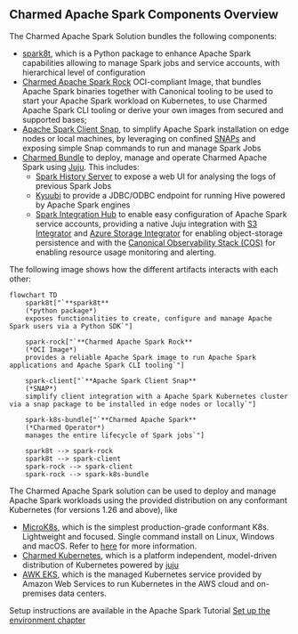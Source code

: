 ## Charmed Apache Spark Components Overview

The Charmed Apache Spark Solution bundles the following components:

* [spark8t](https://github.com/canonical/spark-k8s-toolkit-py), which is a Python package to enhance Apache Spark capabilities allowing to manage Spark jobs and service accounts, with hierarchical level of configuration
* [Charmed Apache Spark Rock](https://github.com/canonical/charmed-spark-rock/pkgs/container/charmed-spark) OCI-compliant Image, that bundles Apache Spark binaries together with Canonical tooling to be used to start your Apache Spark workload on Kubernetes, to use Charmed Apache Spark CLI tooling or derive your own images from secured and supported bases;
* [Apache Spark Client Snap](https://snapcraft.io/spark-client), to simplify Apache Spark installation on edge nodes or local machines, by leveraging on confined [SNAPs](https://snapcraft.io/) and exposing simple Snap commands to run and manage Spark Jobs 
* [Charmed Bundle](https://charmhub.io/spark-k8s-bundle) to deploy, manage and operate Charmed Apache Spark using [Juju](https://juju.is/). This includes:
  * [Spark History Server](https://charmhub.io/spark-history-server-k8s) to expose a web UI for analysing the logs of previous Spark Jobs
  * [Kyuubi](https://charmhub.io/kyuubi-k8s) to provide a JDBC/ODBC endpoint for running Hive powered by Apache Spark engines
  * [Spark Integration Hub](https://charmhub.io/spark-integration-hub-k8s) to enable easy configuration of Apache Spark service accounts, providing a native Juju integration with [S3 Integrator](https://charmhub.io/s3-integrator) and [Azure Storage Integrator](https://charmhub.io/azure-storage-integrator) for enabling object-storage persistence and with the [Canonical Observability Stack (COS)](https://charmhub.io/cos-lite) for enabling resource usage monitoring and alerting.   

The following image shows how the different artifacts interacts with each other:

```mermaid
flowchart TD
    spark8t["`**spark8t** 
    (*python package*)
    exposes functionalities to create, configure and manage Apache Spark users via a Python SDK`"]
    
    spark-rock["`**Charmed Apache Spark Rock** 
    (*OCI Image*)
    provides a reliable Apache Spark image to run Apache Spark applications and Apache Spark CLI tooling`"]

    spark-client["`**Apache Spark Client Snap** 
    (*SNAP*)
    simplify client integration with a Apache Spark Kubernetes cluster via a snap package to be installed in edge nodes or locally`"]

    spark-k8s-bundle["`**Charmed Apache Spark** 
    (*Charmed Operator*)
    manages the entire lifecycle of Spark jobs`"]

    spark8t --> spark-rock
    spark8t --> spark-client
    spark-rock --> spark-client
    spark-rock --> spark-k8s-bundle
```

The Charmed Apache Spark solution can be used to deploy and manage Apache Spark workloads using the provided distribution on any conformant Kubernetes (for versions 1.26 and above), like
* [MicroK8s](https://microk8s.io/), which is the simplest production-grade conformant K8s. Lightweight and focused. 
Single command install on Linux, Windows and macOS. Refer to [here](https://microk8s.io/#install-microk8s) for more information. 
* [Charmed Kubernetes](https://ubuntu.com/kubernetes/charmed-k8s), which is a platform independent, model-driven distribution of Kubernetes powered by [juju](https://juju.is/) 
* [AWK EKS](https://ubuntu.com/kubernetes/charmed-k8s), which is the managed Kubernetes service provided by Amazon Web Services to run Kubernetes in the AWS cloud and on-premises data centers.

Setup instructions are available in the Apache Spark Tutorial [Set up the environment chapter](/t/spark-client-snap-tutorial-setup-environment/8951)